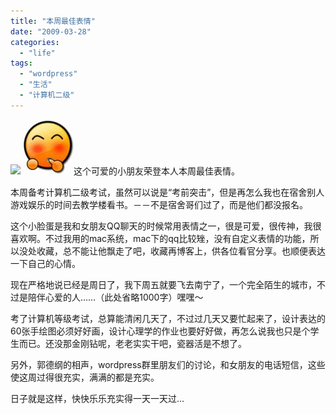 ```yaml
---
title: "本周最佳表情"
date: "2009-03-28"
categories: 
  - "life"
tags: 
  - "wordpress"
  - "生活"
  - "计算机二级"
---
```


![](images/44%258RN%60AFH898ZCOQ$4S@E4.gif)[![本周最佳表情](images/448rnafh898zcoq4se4.gif "本周最佳表情")](http://blog.natt.cc/400.html/448rnafh898zcoq4se4)这个可爱的小朋友荣登本人本周最佳表情。

本周备考计算机二级考试，虽然可以说是“考前突击”，但是再怎么我也在宿舍别人游戏娱乐的时间去教学楼看书。－－不是宿舍哥们过了，而是他们都没报名。

这个小脸蛋是我和女朋友QQ聊天的时候常用表情之一，很是可爱，很传神，我很喜欢啊。不过我用的mac系统，mac下的qq比较矬，没有自定义表情的功能，所以没处收藏，总不能让他飘走了吧，收藏再博客上，供各位看官分享。也顺便表达一下自己的心情。

现在严格地说已经是周日了，我下周五就要飞去南宁了，一个完全陌生的城市，不过是陪伴心爱的人……（此处省略1000字）嘿嘿～

考了计算机等级考试，总算能清闲几天了，不过过几天又要忙起来了，设计表达的60张手绘图必须好好画，设计心理学的作业也要好好做，再怎么说我也只是个学生而已。还没那金刚钻呢，老老实实干吧，瓷器活是不想了。

另外，郭德纲的相声，wordpress群里朋友们的讨论，和女朋友的电话短信，这些使这周过得很充实，满满的都是充实。

日子就是这样，快快乐乐充实得一天一天过...
